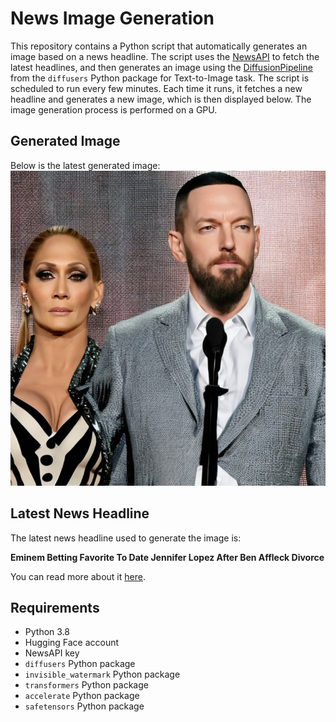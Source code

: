 # News Image Generation
This repository contains a Python script that automatically generates an image based on a news headline. The script uses the [NewsAPI](https://newsapi.org/) to fetch the latest headlines, and then generates an image using the [DiffusionPipeline](https://github.com/huggingface/diffusers) from the `diffusers` Python package for Text-to-Image task.
The script is scheduled to run every few minutes. Each time it runs, it fetches a new headline and generates a new image, which is then displayed below. The image generation process is performed on a GPU.

## Generated Image
Below is the latest generated image:
![Generated Image](image.png)

## Latest News Headline
The latest news headline used to generate the image is:

**Eminem Betting Favorite To Date Jennifer Lopez After Ben Affleck Divorce**

You can read more about it [here](https://news.google.com/rss/articles/CBMihAFBVV95cUxPN2w5anhPTWc0elA1SDE4X012azAzZkpONkMtZUhuUU44SjJULTBpNkFUY1N3aWpjSERfWFFxSld6WDBTTDFWNjBXTGdUZnVKRVVGZFJ3QzNEMVhRNkw2cnZQN1dqbHVsalNQaTBrcWphb3BqcDdTU0ZQYmp2WTdCZGR3MWPSAYQBQVVfeXFMTmg0OTlkZi1jNlB2eVlJM0dMTU5oMHl4ZDZlNExnWGRmc1lKUEExUUVEM0QyYWQzQWxVWHBDbU1uY2RMamQ5VGFsWUNZYnFaRzVPUnRlVDlmcWFTalZLNjY1OHJ0bWQ5N0ZSOXBqRUJ3Y3RvYlNESG83ZTBSdXdzS0FoX0Et?oc=5).

## Requirements
- Python 3.8
- Hugging Face account
- NewsAPI key
- `diffusers` Python package
- `invisible_watermark` Python package
- `transformers` Python package
- `accelerate` Python package
- `safetensors` Python package
